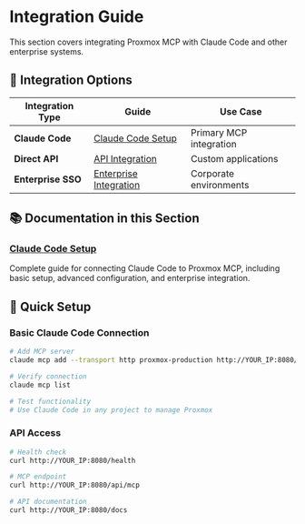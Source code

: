 # Integration Guide

This section covers integrating Proxmox MCP with Claude Code and other enterprise systems.

## 🔌 Integration Options

| Integration Type | Guide | Use Case |
|------------------|-------|----------|
| **Claude Code** | [Claude Code Setup](claude-code-setup.md) | Primary MCP integration |
| **Direct API** | [API Integration](../reference/README.md) | Custom applications |
| **Enterprise SSO** | [Enterprise Integration](claude-code-setup.md#enterprise) | Corporate environments |

## 📚 Documentation in this Section

### [Claude Code Setup](claude-code-setup.md)
Complete guide for connecting Claude Code to Proxmox MCP, including basic setup, advanced configuration, and enterprise integration.

## 🚀 Quick Setup

### Basic Claude Code Connection
```bash
# Add MCP server
claude mcp add --transport http proxmox-production http://YOUR_IP:8080/api/mcp

# Verify connection
claude mcp list

# Test functionality
# Use Claude Code in any project to manage Proxmox
```

### API Access
```bash
# Health check
curl http://YOUR_IP:8080/health

# MCP endpoint
curl http://YOUR_IP:8080/api/mcp

# API documentation
curl http://YOUR_IP:8080/docs
```